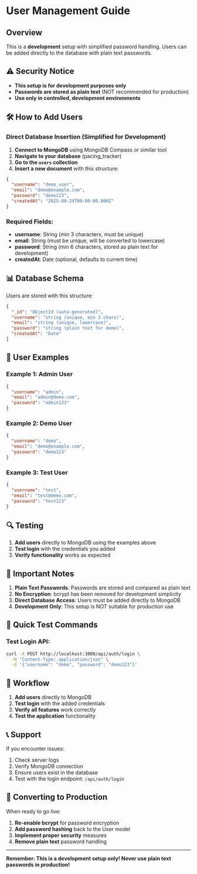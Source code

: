 # User Management Guide

## Overview

This is a **development** setup with simplified password handling. Users can be added directly to the database with plain text passwords.

## ⚠️ **Security Notice**

- **This setup is for development purposes only**
- **Passwords are stored as plain text** (NOT recommended for production)
- **Use only in controlled, development environments**

## 🛠️ **How to Add Users**

### **Direct Database Insertion (Simplified for Development)**

1. **Connect to MongoDB** using MongoDB Compass or similar tool
2. **Navigate to your database** (pacing_tracker)
3. **Go to the `users` collection**
4. **Insert a new document** with this structure:

```json
{
  "username": "demo_user",
  "email": "demo@example.com",
  "password": "demo123",
  "createdAt": "2025-08-24T00:00:00.000Z"
}
```

### **Required Fields:**

- **username**: String (min 3 characters, must be unique)
- **email**: String (must be unique, will be converted to lowercase)
- **password**: String (min 6 characters, stored as plain text for development)
- **createdAt**: Date (optional, defaults to current time)

## 📊 **Database Schema**

Users are stored with this structure:

```json
{
  "_id": "ObjectId (auto-generated)",
  "username": "string (unique, min 3 chars)",
  "email": "string (unique, lowercase)",
  "password": "string (plain text for demo)",
  "createdAt": "Date"
}
```

## 🧪 **User Examples**

### **Example 1: Admin User**

```json
{
  "username": "admin",
  "email": "admin@demo.com",
  "password": "admin123"
}
```

### **Example 2: Demo User**

```json
{
  "username": "demo",
  "email": "demo@example.com",
  "password": "demo123"
}
```

### **Example 3: Test User**

```json
{
  "username": "test",
  "email": "test@demo.com",
  "password": "test123"
}
```

## 🔍 **Testing**

1. **Add users** directly to MongoDB using the examples above
2. **Test login** with the credentials you added
3. **Verify functionality** works as expected

## 🚨 **Important Notes**

1. **Plain Text Passwords**: Passwords are stored and compared as plain text
2. **No Encryption**: bcrypt has been removed for development simplicity
3. **Direct Database Access**: Users must be added directly to MongoDB
4. **Development Only**: This setup is NOT suitable for production use

## 📝 **Quick Test Commands**

### **Test Login API:**

```bash
curl -X POST http://localhost:3000/api/auth/login \
  -H "Content-Type: application/json" \
  -d '{"username": "demo", "password": "demo123"}'
```

## 🎯 **Workflow**

1. **Add users** directly to MongoDB
2. **Test login** with the added credentials
3. **Verify all features** work correctly
4. **Test the application** functionality

## 📞 **Support**

If you encounter issues:

1. Check server logs
2. Verify MongoDB connection
3. Ensure users exist in the database
4. Test with the login endpoint: `/api/auth/login`

## 🔄 **Converting to Production**

When ready to go live:

1. **Re-enable bcrypt** for password encryption
2. **Add password hashing** back to the User model
3. **Implement proper security** measures
4. **Remove plain text** password handling

---

**Remember: This is a development setup only! Never use plain text passwords in production!**

